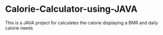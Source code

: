 # Calorie-Calculator-using-JAVA
This is a JAVA project for calculates  the calorie  displaying a BMR and daily calorie needs 
